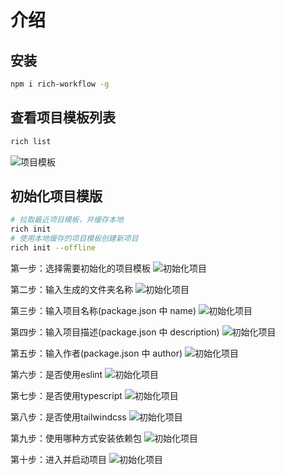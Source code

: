 # 介绍

## 安装

```sh
npm i rich-workflow -g
```

## 查看项目模板列表

```sh
rich list
```

![项目模板](/assets/list.png)


## 初始化项目模版

```sh
# 拉取最近项目模板，并缓存本地
rich init
# 使用本地缓存的项目模板创建新项目
rich init --offline
```

第一步：选择需要初始化的项目模板
![初始化项目](/assets/init1.png)

第二步：输入生成的文件夹名称
![初始化项目](/assets/init2.png)

第三步：输入项目名称(package.json 中 name)
![初始化项目](/assets/init3.png)

第四步：输入项目描述(package.json 中 description)
![初始化项目](/assets/init4.png)

第五步：输入作者(package.json 中 author)
![初始化项目](/assets/init5.png)

第六步：是否使用eslint
![初始化项目](/assets/init6.png)

第七步：是否使用typescript
![初始化项目](/assets/init7.png)

第八步：是否使用tailwindcss
![初始化项目](/assets/init8.png)

第九步：使用哪种方式安装依赖包
![初始化项目](/assets/init9.png)

第十步：进入并启动项目
![初始化项目](/assets/init10.png)